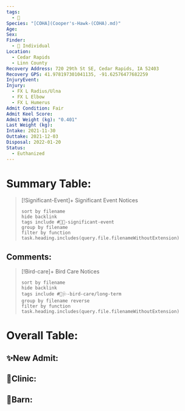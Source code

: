 ```yaml
---
tags:
  - 🦅
Species: "[COHA](Cooper's-Hawk-(COHA).md)"
Age: 
Sex: 
Finder:
  - 🧑 Individual
Location:
  - Cedar Rapids
  - Linn County
Recovery Address: 720 29th St SE, Cedar Rapids, IA 52403
Recovery GPS: 41.978197301041135, -91.62576477682259
InjuryEvent: 
Injury:
  - FX L Radius/Ulna
  - FX L Elbow
  - FX L Humerus
Admit Condition: Fair
Admit Keel Score: 
Admit Weight (kg): "0.401"
Last Weight (kg): 
Intake: 2021-11-30
Outtake: 2021-12-03
Disposal: 2022-01-20
Status:
  - Euthanized
---
```


# Summary Table:

> [!Significant-Event]+ Significant Event Notices
>   ```tasks 
>   sort by filename
>   hide backlink
>   tags include #🦅💥-significant-event
>   group by filename 
>   filter by function task.heading.includes(query.file.filenameWithoutExtension)
>   ```

## Comments:

> [!Bird-care]+ Bird Care Notices
>   ```tasks 
>   sort by filename
>   hide backlink
>   tags include #🦅🩺-bird-care/long-term 
>   group by filename reverse
>   filter by function task.heading.includes(query.file.filenameWithoutExtension)
>   ```

# Overall Table:

## ✨New Admit:



## 🏥Clinic:



## 🏡Barn:


